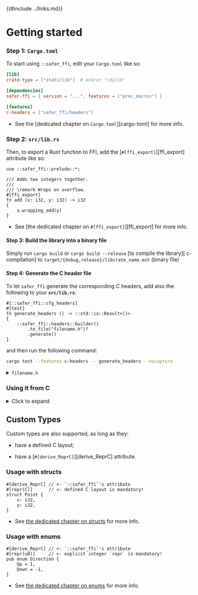 {{#include ../links.md}}

# Getting started

### Step 1: `Cargo.toml`

To start using `::safer_ffi`, edit your `Cargo.toml` like so:

```toml
[lib]
crate-type = ["staticlib"]  # and/or "cdylib"

[dependencies]
safer-ffi = { version = "...", features = ["proc_macros"] }

[features]
c-headers = ["safer_ffi/headers"]
```

  - See the [dedicated chapter on `Cargo.toml`][cargo-toml] for more info.

### Step 2: `src/lib.rs`

Then, to export a Rust function to FFI, add the [`#[ffi_export]`][ffi_export]
attribute like so:

```rust,noplaypen
use ::safer_ffi::prelude::*;

/// Adds two integers together.
///
/// \remark Wraps on overflow.
#[ffi_export]
fn add (x: i32, y: i32) -> i32
{
    x.wrapping_add(y)
}
```

  - See [the dedicated chapter on `#[ffi_export]`][ffi_export] for more info.

#### Step 3: Build the library into a binary file

Simply run `cargo build` or `cargo build --release` [to compile the library][
c-compilation] to `target/{debug,release}/libcrate_name.ext` (binary file)

#### Step 4: Generate the C header file

To let `safer_ffi` generate the corresponding C headers, add also the following
to your **`src/lib.rs`**:

```rust,noplaypen
#[::safer_ffi::cfg_headers]
#[test]
fn generate_headers () -> ::std::io::Result<()>
{
    ::safer_ffi::headers::builder()
        .to_file("filename.h")?
        .generate()
}
```

and then run the following command:

```bash
cargo test --features c-headers -- generate_headers --nocapture
```

<details><summary><code>filename.h</code></summary>

```C
/*! \file */
/*******************************************
 *                                         *
 *  File auto-generated by `::safer_ffi`.  *
 *                                         *
 *  Do not manually edit this file.        *
 *                                         *
 *******************************************/

#ifndef __RUST_EXAMPLE__
#define __RUST_EXAMPLE__

#ifdef __cplusplus
extern "C" {
#endif


#include <stddef.h>
#include <stdint.h>

/** \brief
 *  Adds two integers together.
 *
 *  \remark Wraps on overflow.
 */
int32_t add (
    int32_t x,
    int32_t y);


#ifdef __cplusplus
} /* extern "C" */
#endif

#endif /* __RUST_EXAMPLE__ */
```

</details>

### Using it from C

<details><Summary>Click to expand</summary>

Here is a basic example to showcase FFI calling into our `add`
function:

```C
// main.rs
#include <inttypes.h>
#include <stdio.h>
#include <stdlib.h>

#include "filename.h"

int main (int argc, char const * const argv[])
{
    printf("42 + 27 = %" PRId32 "\n", add(42, 27));
    return EXIT_SUCCESS;
}
```

compile it with:

```bash
cc main.c -o main -L target/debug -l crate_name
./main  # Run it!
```

</details>

## Custom Types

Custom types are also supported, as long as they:

  - have a defined C layout;

  - have a [`#[derive_ReprC]`][derive_ReprC] attribute.

### Usage with structs

```rust,noplaypen
#[derive_ReprC] // <- `::safer_ffi`'s attribute
#[repr(C)]      // <- defined C layout is mandatory!
struct Point {
    x: i32,
    y: i32,
}
```

  - See [the dedicated chapter on structs](/derive-reprc/struct.md) for more info.

### Usage with enums

```rust,noplaypen
#[derive_ReprC] // <- `::safer_ffi`'s attribute
#[repr(u8)]     // <- explicit integer `repr` is mandatory!
pub enum Direction {
    Up = 1,
    Down = -1,
}
```

  - See [the dedicated chapter on enums](/derive-reprc/enum.md) for more info.
